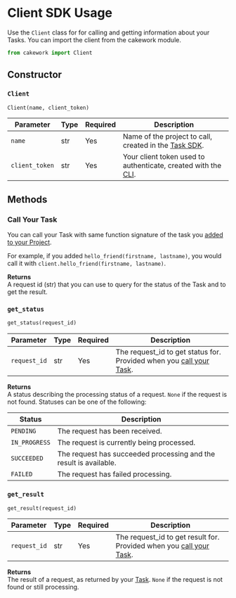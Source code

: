# Client SDK Usage

Use the ```Client``` class for for calling and getting information about your Tasks. You can import the client from the cakework module.

```py
from cakework import Client
```

## Constructor

### ```Client```

```py
Client(name, client_token)
```

| Parameter | Type | Required | Description |
| --- | --- | --- | --- |
| ```name``` | str | Yes | Name of the project to call, created in the [Task SDK](../../task/python/usage#cakework). |
| ```client_token``` | str | Yes | Your client token used to authenticate, created with the [CLI](../../../cli/usage#cakework-create-client-token). |

## Methods

### Call Your Task
You can call your Task with same function signature of the task you [added to your Project](../../task/python/usage#add_task).

For example, if you added ```hello_friend(firstname, lastname)```, you would call it with ```client.hello_friend(firstname, lastname)```.

**Returns**  
A request id (str) that you can use to query for the status of the Task and to get the result.

### ```get_status```
```py
get_status(request_id)
```

| Parameter | Type | Required | Description |
| --- | --- | --- | --- |
| ```request_id``` | str | Yes | The request_id to get status for. Provided when you [call your Task](#call-your-task). |


**Returns**  
A status describing the processing status of a request. ```None``` if the request is not found. Statuses can be one of the following:

| Status | Description |
| --- | --- |
| ```PENDING``` | The request has been received. |
| ```IN_PROGRESS``` | The request is currently being processed. |
| ```SUCCEEDED``` | The request has succeeded processing and the result is available. |
| ```FAILED``` | The request has failed processing. |

### ```get_result```
```py
get_result(request_id)
```

| Parameter | Type | Required | Description |
| --- | --- | --- | --- |
| ```request_id``` | str | Yes | The request_id to get result for. Provided when you [call your Task](#call-your-task). |

**Returns**  
The result of a request, as returned by your [Task](../../task/python/usage#add_task). ```None``` if the request is not found or still processing.
